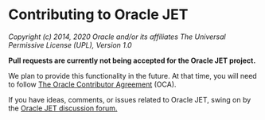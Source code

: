 # Contributing to Oracle JET

*Copyright (c) 2014, 2020 Oracle and/or its affiliates
The Universal Permissive License (UPL), Version 1.0*

**Pull requests are currently not being accepted for the Oracle JET project.**  

We plan to provide this functionality in the future. At that time, you will need to follow [The Oracle Contributor Agreement](https://www.oracle.com/technetwork/community/oca-486395.html)
(OCA).

If you have ideas, comments, or issues related to Oracle JET, swing on by the [Oracle JET discussion forum.](https://community.oracle.com/community/development_tools/oracle-jet)
